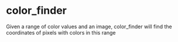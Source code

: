 # color_finder
Given a range of color values and an image, color_finder will find the coordinates of pixels with colors in this range
